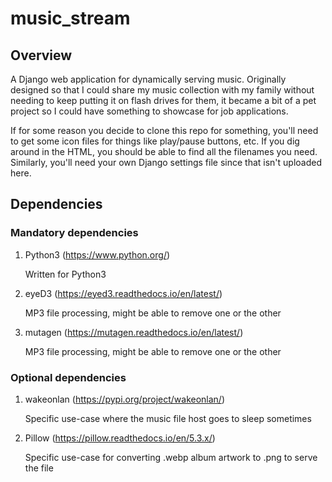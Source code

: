 # music_stream
## Overview
A Django web application for dynamically serving music. Originally designed so that I could share my music collection with my family without needing to keep putting it on flash drives for them, it became a bit of a pet project so I could have something to showcase for job applications.

If for some reason you decide to clone this repo for something, you'll need to get some icon files for things like play/pause buttons, etc. If you dig around in the HTML, you should be able to find all the filenames you need. Similarly, you'll need your own Django settings file since that isn't uploaded here.

## Dependencies
### Mandatory dependencies
1. Python3 (https://www.python.org/)

   Written for Python3
2. eyeD3 (https://eyed3.readthedocs.io/en/latest/)

   MP3 file processing, might be able to remove one or the other
3. mutagen (https://mutagen.readthedocs.io/en/latest/)

   MP3 file processing, might be able to remove one or the other

### Optional dependencies
1. wakeonlan (https://pypi.org/project/wakeonlan/)

   Specific use-case where the music file host goes to sleep sometimes
2. Pillow (https://pillow.readthedocs.io/en/5.3.x/)

   Specific use-case for converting .webp album artwork to .png to serve the file
